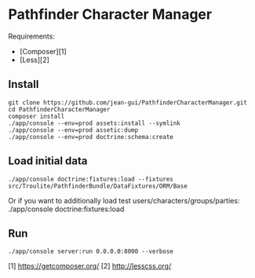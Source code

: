 Pathfinder Character Manager
============================

Requirements:
 * [Composer][1]
 * [Less][2]

Install
-------

    git clone https://github.com/jean-gui/PathfinderCharacterManager.git
    cd PathfinderCharacterManager
    composer install
    ./app/console --env=prod assets:install --symlink
    ./app/console --env=prod assetic:dump
    ./app/console --env=prod doctrine:schema:create

Load initial data
-----------------

    ./app/console doctrine:fixtures:load --fixtures src/Troulite/PathfinderBundle/DataFixtures/ORM/Base

Or if you want to additionally load test users/characters/groups/parties:
    ./app/console doctrine:fixtures:load
    
Run
---

    ./app/console server:run 0.0.0.0:8000 --verbose
    
[1] https://getcomposer.org/
[2] http://lesscss.org/